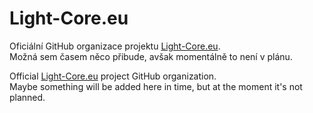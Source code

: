 # Light-Core.eu
Oficiální GitHub organizace projektu [Light-Core.eu](https://light-core.eu). <br/>
Možná sem časem něco přibude, avšak momentálně to není v plánu.

Official [Light-Core.eu](https://light-core.eu) project GitHub organization.<br/>
Maybe something will be added here in time, but at the moment it's not planned.
